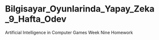 # Bilgisayar_Oyunlarinda_Yapay_Zeka_9_Hafta_Odev
Artificial Intelligence in Computer Games Week Nine Homework
